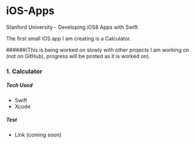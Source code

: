 # iOS-Apps
Stanford University - Developing iOS8 Apps with Swift

The first small iOS app I am creating is a Calculator.

######(This is being worked on slowly with other projects I am working on (not on GitHub), progress will be posted as it is worked on).

### 1. Calculator

##### Tech Used

- Swift
- Xcode

##### Test

- Link (coming soon)


